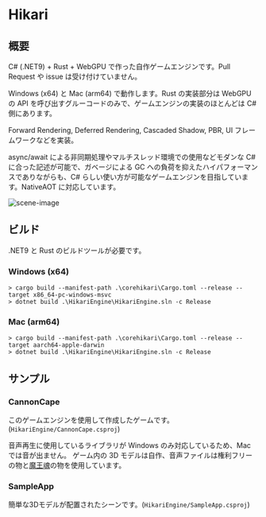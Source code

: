 # Hikari

## 概要

C# (.NET9) + Rust + WebGPU で作った自作ゲームエンジンです。Pull Request や issue は受け付けていません。

Windows (x64) と Mac (arm64) で動作します。Rust の実装部分は WebGPU の API を呼び出すグルーコードのみで、ゲームエンジンの実装のほとんどは C# 側にあります。

Forward Rendering, Deferred Rendering, Cascaded Shadow, PBR, UI フレームワークなどを実装。

async/await による非同期処理やマルチスレッド環境での使用などモダンな C# に合った記述が可能で、ガベージによる GC への負荷を抑えたハイパフォーマンスでありながらも、C# らしい使い方が可能なゲームエンジンを目指しています。NativeAOT に対応しています。

![scene-image](./img/image.gif)

## ビルド

.NET9 と Rust のビルドツールが必要です。

### Windows (x64)

```
> cargo build --manifest-path .\corehikari\Cargo.toml --release --target x86_64-pc-windows-msvc
> dotnet build .\HikariEngine\HikariEngine.sln -c Release
```

### Mac (arm64)

```
> cargo build --manifest-path .\corehikari\Cargo.toml --release --target aarch64-apple-darwin
> dotnet build .\HikariEngine\HikariEngine.sln -c Release
```

## サンプル

### CannonCape

このゲームエンジンを使用して作成したゲームです。(`HikariEngine/CannonCape.csproj`)

音声再生に使用しているライブラリが Windows のみ対応しているため、Mac では音が出ません。
ゲーム内の 3D モデルは自作、音声ファイルは権利フリーの物と[魔王魂](https://maou.audio/)の物を使用しています。

### SampleApp

簡単な3Dモデルが配置されたシーンです。(`HikariEngine/SampleApp.csproj`)
